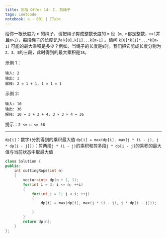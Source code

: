 ```yaml
---
title: 剑指 Offer 14- I. 剪绳子
tags: LeetCode
notebook: a - 001 | ITabc
---
```


给你一根长度为 n 的绳子，请把绳子剪成整数长度的 `m` 段（`m、n`都是整数，`n>1`并且`m>1`），每段绳子的长度记为 `k[0],k[1]...k[m-1]` 。请问 `k[0]*k[1]*...*k[m-1]` 可能的最大乘积是多少？例如，当绳子的长度是`8`时，我们把它剪成长度分别为`2、3、3`的三段，此时得到的最大乘积是`18`。

示例 1：
```
输入: 2
输出: 1
解释: 2 = 1 + 1, 1 × 1 = 1
```
示例 2:
```
输入: 10
输出: 36
解释: 10 = 3 + 3 + 4, 3 × 3 × 4 = 36
```
提示：`2 <= n <= 58`

---

`dp[i]`：数字`i`分割得到的乘积最大值
`dp[i] = max(dp[i], max(j * (i - j), j * dp[i - j]))`：剪两段`j * (i - j)`的乘积和剪多段`j * dp[i - j]`的乘积的最大值与当前状态中取最大值

```cpp
class Solution {
public:
    int cuttingRope(int n) 
    {
        vector<int> dp(n + 1, 1);
        for(int i = 3; i <= n; ++i)
        {
            for(int j = 1; j < i; ++j)
            {
                dp[i] = max(dp[i], max(j * (i - j), j * dp[i - j]));
                
            }
        }
        return dp[n];
    }
};
```
